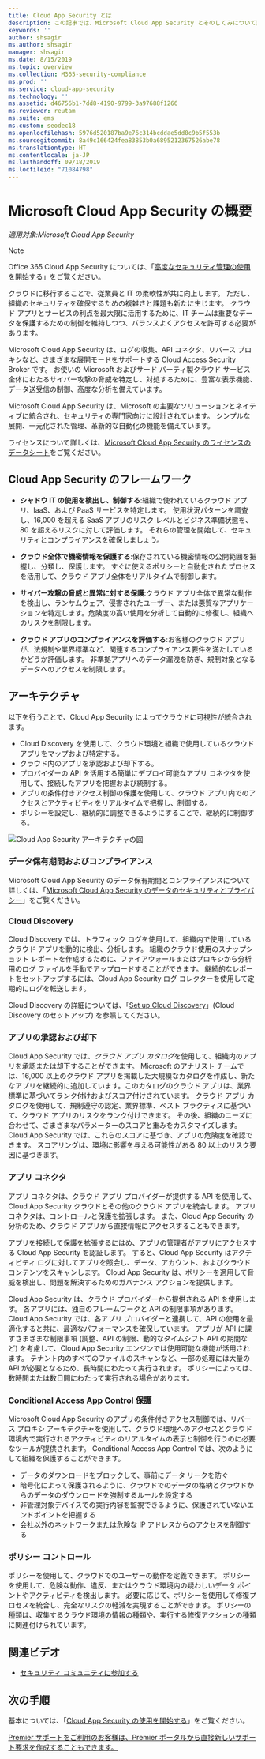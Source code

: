 ```yaml
---
title: Cloud App Security とは
description: この記事では、Microsoft Cloud App Security とそのしくみについて説明します。
keywords: ''
author: shsagir
ms.author: shsagir
manager: shsagir
ms.date: 8/15/2019
ms.topic: overview
ms.collection: M365-security-compliance
ms.prod: ''
ms.service: cloud-app-security
ms.technology: ''
ms.assetid: d46756b1-7dd8-4190-9799-3a97688f1266
ms.reviewer: reutam
ms.suite: ems
ms.custom: seodec18
ms.openlocfilehash: 5976d520187ba9e76c314bcddae5dd8c9b5f553b
ms.sourcegitcommit: 8a49c166424fea83853b0a6895212367526abe78
ms.translationtype: HT
ms.contentlocale: ja-JP
ms.lasthandoff: 09/18/2019
ms.locfileid: "71084798"
---
```

# <a name="microsoft-cloud-app-security-overview"></a>Microsoft Cloud App Security の概要

*適用対象:Microsoft Cloud App Security*

> [!NOTE]
> Office 365 Cloud App Security については、「[高度なセキュリティ管理の使用を開始する](https://support.office.com/article/Get-started-with-Advanced-Management-Security-d9ee4d67-f2b3-42b4-9c9e-c4529904990a)」をご覧ください。

クラウドに移行することで、従業員と IT の柔軟性が共に向上します。 ただし、組織のセキュリティを確保するための複雑さと課題も新たに生じます。 クラウド アプリとサービスの利点を最大限に活用するために、IT チームは重要なデータを保護するための制御を維持しつつ、バランスよくアクセスを許可する必要があります。

Microsoft Cloud App Security は、ログの収集、API コネクタ、リバース プロキシなど、さまざまな展開モードをサポートする Cloud Access Security Broker です。 お使いの Microsoft およびサード パーティ製クラウド サービス全体にわたるサイバー攻撃の脅威を特定し、対処するために、豊富な表示機能、データ送受信の制御、高度な分析を備えています。

Microsoft Cloud App Security は、Microsoft の主要なソリューションとネイティブに統合され、セキュリティの専門家向けに設計されています。 シンプルな展開、一元化された管理、革新的な自動化の機能を備えています。

ライセンスについて詳しくは、[Microsoft Cloud App Security のライセンスのデータシート](https://aka.ms/mcaslicensing)をご覧ください。

## <a name="the-cloud-app-security-framework"></a>Cloud App Security のフレームワーク  

- **シャドウ IT の使用を検出し、制御する**:組織で使われているクラウド アプリ、IaaS、および PaaS サービスを特定します。 使用状況パターンを調査し、16,000 を超える SaaS アプリのリスク レベルとビジネス準備状態を、80 を超えるリスクに対して評価します。 それらの管理を開始して、セキュリティとコンプライアンスを確保しましょう。

- **クラウド全体で機密情報を保護する**:保存されている機密情報の公開範囲を把握し、分類し、保護します。 すぐに使えるポリシーと自動化されたプロセスを活用して、クラウド アプリ全体をリアルタイムで制御します。

- **サイバー攻撃の脅威と異常に対する保護**:クラウド アプリ全体で異常な動作を検出し、ランサムウェア、侵害されたユーザー、または悪質なアプリケーションを特定します。危険度の高い使用を分析して自動的に修復し、組織へのリスクを制限します。

- **クラウド アプリのコンプライアンスを評価する**:お客様のクラウド アプリが、法規制や業界標準など、関連するコンプライアンス要件を満たしているかどうか評価します。 非準拠アプリへのデータ漏洩を防ぎ、規制対象となるデータへのアクセスを制限します。

## <a name="architecture"></a>アーキテクチャ  

以下を行うことで、Cloud App Security によってクラウドに可視性が統合されます。  

- Cloud Discovery を使用して、クラウド環境と組織で使用しているクラウド アプリをマップおよび特定する。
- クラウド内のアプリを承認および却下する。  
- プロバイダーの API を活用する簡単にデプロイ可能なアプリ コネクタを使用して、接続したアプリを把握および統制する。  
- アプリの条件付きアクセス制御の保護を使用して、クラウド アプリ内でのアクセスとアクティビティをリアルタイムで把握し、制御する。
- ポリシーを設定し、継続的に調整できるようにすることで、継続的に制御する。  

![Cloud App Security アーキテクチャの図](./media/proxy-architecture.png)  

### <a name="data-retention--compliance"></a>データ保有期間およびコンプライアンス

Microsoft Cloud App Security のデータ保有期間とコンプライアンスについて詳しくは、「[Microsoft Cloud App Security のデータのセキュリティとプライバシー](cas-compliance-trust.md)」をご覧ください。

### <a name="cloud-discovery"></a>Cloud Discovery  

Cloud Discovery では、トラフィック ログを使用して、組織内で使用しているクラウド アプリを動的に検出、分析します。 組織のクラウド使用のスナップショット レポートを作成するために、ファイアウォールまたはプロキシから分析用のログ ファイルを手動でアップロードすることができます。 継続的なレポートをセットアップするには、Cloud App Security ログ コレクターを使用して定期的にログを転送します。  

Cloud Discovery の詳細については、「[Set up Cloud Discovery](set-up-cloud-discovery.md)」(Cloud Discovery のセットアップ) を参照してください。

### <a name="sanctioning-and-unsanctioning-an-app"></a>アプリの承認および却下  

Cloud App Security では、*クラウド アプリ カタログ*を使用して、組織内のアプリを承認または却下することができます。 Microsoft のアナリスト チームでは、16,000 以上のクラウド アプリを掲載した大規模なカタログを作成し、新たなアプリを継続的に追加しています。このカタログのクラウド アプリは、業界標準に基づいてランク付けおよびスコア付けされています。 クラウド アプリ カタログを使用して、規制遵守の認定、業界標準、ベスト プラクティスに基づいて、クラウド アプリのリスクをランク付けできます。 その後、組織のニーズに合わせて、さまざまなパラメーターのスコアと重みをカスタマイズします。 Cloud App Security では、これらのスコアに基づき、アプリの危険度を確認できます。 スコアリングは、環境に影響を与える可能性がある 80 以上のリスク要因に基づきます。  

### <a name="app-connectors"></a>アプリ コネクタ

アプリ コネクタは、クラウド アプリ プロバイダーが提供する API を使用して、Cloud App Security クラウドとその他のクラウド アプリを統合します。 アプリ コネクタは、コントロールと保護を拡張します。 また、Cloud App Security の分析のため、クラウド アプリから直接情報にアクセスすることもできます。  

アプリを接続して保護を拡張するにはめ、アプリの管理者がアプリにアクセスする Cloud App Security を認証します。 すると、Cloud App Security はアクティビティ ログに対してアプリを照会し、データ、アカウント、およびクラウド コンテンツをスキャンします。 Cloud App Security は、ポリシーを適用して脅威を検出し、問題を解決するためのガバナンス アクションを提供します。  

Cloud App Security は、クラウド プロバイダーから提供される API を使用します。 各アプリには、独自のフレームワークと API の制限事項があります。 Cloud App Security では、各アプリ プロバイダーと連携して、API の使用を最適化すると共に、最適なパフォーマンスを確保しています。 アプリが API に課すさまざまな制限事項 (調整、API の制限、動的なタイムシフト API の期間など) を考慮して、Cloud App Security エンジンでは使用可能な機能が活用されます。 テナント内のすべてのファイルのスキャンなど、一部の処理には大量の API が必要となるため、長時間にわたって実行されます。 ポリシーによっては、数時間または数日間にわたって実行される場合があります。  

### <a name="conditional-access-app-control-protection"></a>Conditional Access App Control 保護

Microsoft Cloud App Security のアプリの条件付きアクセス制御では、リバース プロキシ アーキテクチャを使用して、クラウド環境へのアクセスとクラウド環境内で実行されるアクティビティのリアルタイムの表示と制御を行うのに必要なツールが提供されます。 Conditional Access App Control では、次のようにして組織を保護することができます。

- データのダウンロードをブロックして、事前にデータ リークを防ぐ
- 暗号化によって保護されるように、クラウドでのデータの格納とクラウドからのデータのダウンロードを強制するルールを設定する
- 非管理対象デバイスでの実行内容を監視できるように、保護されていないエンドポイントを把握する
- 会社以外のネットワークまたは危険な IP アドレスからのアクセスを制御する

### <a name="policy-control"></a>ポリシー コントロール  

ポリシーを使用して、クラウドでのユーザーの動作を定義できます。 ポリシーを使用して、危険な動作、違反、またはクラウド環境内の疑わしいデータ ポイントやアクティビティを検出します。 必要に応じて、ポリシーを使用して修復プロセスを統合し、完全なリスクの軽減を実現することができます。 ポリシーの種類は、収集するクラウド環境の情報の種類や、実行する修復アクションの種類に関連付けられています。  

## <a name="related-videos"></a>関連ビデオ

- [セキュリティ コミュニティに参加する](https://channel9.msdn.com/Shows/Microsoft-Security/Join-the-Security-Community)

## <a name="next-steps"></a>次の手順  

基本については、「[Cloud App Security の使用を開始する](getting-started-with-cloud-app-security.md)」をご覧ください。    

[Premier サポートをご利用のお客様は、Premier ポータルから直接新しいサポート要求を作成することもできます。](https://premier.microsoft.com/)   

